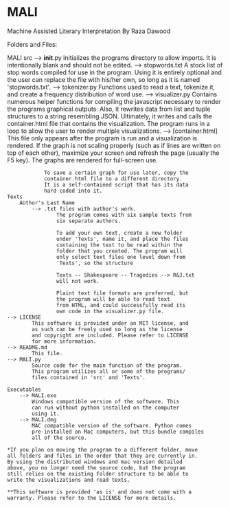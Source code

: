 MALI
====

Machine Assisted Literary Interpretation
By Raza Dawood

Folders and Files:

MALI
	src
		-->	__init__.py
				Initializes the programs directory to allow
				imports. It is intentionally blank and should
				not be edited.
		--> stopwords.txt 
				A stock list of stop words compiled for use
				in the program. Using it is entirely optional
				and the user can replace the file with his/her
				own, so long as it is named 'stopwords.txt'.
		--> tokenizer.py
				Functions used to read a text, tokenize it,
				and create a frequency distribution of word 
				use.
		--> visualizer.py
				Contains numerous helper functions for compiling
				the javascript necessary to render the programs
				graphical outputs. Also, it rewrites data from 
				list and tuple structures to a string resembling
				JSON. Ultimately, it writes and calls the 
				container.html file that contains the visualization.
				The program runs in a loop to allow the user to render
				multiple visualizations.
		--> [container.html]
				This file only appears after the program is run and
				a visualization is rendered. If the graph is not 
				scaling properly (such as if lines are written on
				top of each other), maximize your screen and 
				refresh the page (usually the F5 key). The graphs
				are rendered for full-screen use. 
				
				To save a certain graph for use later, copy the
				container.html file to a different directory. 
				It is a self-contained script that has its data
				hard coded into it. 
	Texts
		AUthor's Last Name
			--> .txt files with author's work.
					The program comes with six sample texts from
					six separate authors. 
					
					To add your own text, create a new folder
					under 'Texts', name it, and place the files
					containing the text to be read within the 
					folder that you created. The program will 
					only select text files one level down from 
					'Texts', so the structure
					
					Texts -- Shakespeare -- Tragedies --> R&J.txt
					will not work.

					Plaint text file formats are preferred, but 
					the program will be able to read text
					from HTML, and could successfully read its
					own code in the visualizer.py file. 
	--> LICENSE
			This software is provided under an MIT license, and
			as such can be freely used so long as the license 
			and copyright are included. Please refer to LICENSE
			for more information. 
	--> README.md
			This file.
	--> MALI.py
			Source code for the main function of the program.
			This program utilizes all or some of the programs/
			files contained in 'src' and 'Texts'.

	Executables
		--> MALI.exe
			Windows compatible version of the software. This
			can run without python installed on the computer
			using it.
		--> MALI.dmg
			MAC compatible version of the software. Python comes 
			pre-installed on Mac computers, but this bundle compiles
			all of the source.

	*If you plan on moving the program to a different folder, move
	all folders and files in the order that they are currently in.
	By using the distributed windows and mac version detailed 
	above, you no longer need the source code, but the program
	still relies on the existing folder structure to be able to
	write the visualizations and read texts. 

	**This software is provided 'as is' and does not come with a
	warranty. Please refer to the LICENSE for more details. 